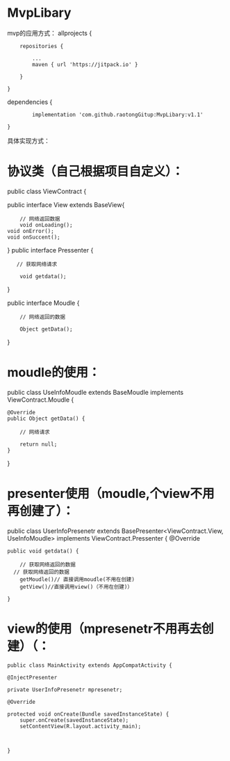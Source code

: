 # MvpLibary
mvp的应用方式：
	allprojects {
	
		repositories {
		
			...
			maven { url 'https://jitpack.io' }
			
		}
		
	}
	
  dependencies {
  
	        implementation 'com.github.raotongGitup:MvpLibary:v1.1'
		
	}

具体实现方式：

#  协议类（自己根据项目自定义）：

 public class ViewContract {
 
public interface View  extends BaseView{

        // 网络返回数据
        void onLoading();
	void onError();
	void onSuccent();
} 
public interface Pressenter {

       // 获取网络请求
       
        void getdata();
}

public interface Moudle {

        // 网络返回的数据
	
        Object getData();
	
 }
# moudle的使用：

public class UseInfoMoudle extends BaseMoudle implements ViewContract.Moudle {

    @Override
    public Object getData() {
    
        // 网络请求
	
        return null;
    }
    
}
# presenter使用（moudle,个view不用再创建了）：


public class UserInfoPresenetr extends BasePresenter<ViewContract.View, UseInfoMoudle> implements ViewContract.Pressenter {
     @Override
     
    public void getdata() {
    
        // 获取网络返回的数据
	  // 获取网络返回的数据
        getMoudle()// 直接调用moudle(不用在创建)
        getView()//直接调用view()（不用在创建)）
       
    }
 # view的使用（mpresenetr不用再去创建）（：
 
    public class MainActivity extends AppCompatActivity {
    
    @InjectPresenter
    
    private UserInfoPresenetr mpresenetr;

    @Override
    
    protected void onCreate(Bundle savedInstanceState) {
        super.onCreate(savedInstanceState);
        setContentView(R.layout.activity_main);



    }
